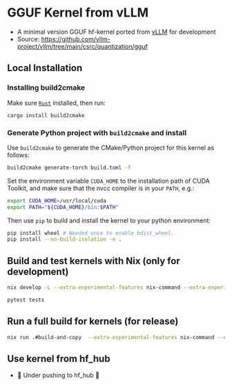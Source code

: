 # GGUF Kernel from vLLM
- A minimal version GGUF hf-kernel ported from [vLLM](https://github.com/vllm-project/vllm) for development
- Source: https://github.com/vllm-project/vllm/tree/main/csrc/quantization/gguf

## Local Installation
### Installing build2cmake
Make sure [`Rust`](https://www.rust-lang.org/tools/install) installed, then run:
```
cargo install build2cmake
```

### Generate Python project with `build2cmake` and install

Use `build2cmake` to generate the CMake/Python project for this kernel as follows:

```bash
build2cmake generate-torch build.toml -f
```

Set the environment variable `CUDA_HOME` to the installation path of CUDA Toolkit, and make sure that the nvcc compiler is in your `PATH`, e.g.:
```bash
export CUDA_HOME=/usr/local/cuda
export PATH="${CUDA_HOME}/bin:$PATH"
```

Then use `pip` to build and install the kernel to your python environment:

```bash
pip install wheel # Needed once to enable bdist_wheel.
pip install --no-build-isolation -e .
```

## Build and test kernels with Nix (only for development)
```bash
nix develop -L --extra-experimental-features nix-command --extra-experimental-features flakes

pytest tests
```

## Run a full build for kernels (for release)
```bash
nix run .#build-and-copy  --extra-experimental-features nix-command --extra-experimental-features flakes --max-jobs 8 -j 8 -L
```

## Use kernel from hf_hub
- :construction: Under pushing to hf_hub :construction:
